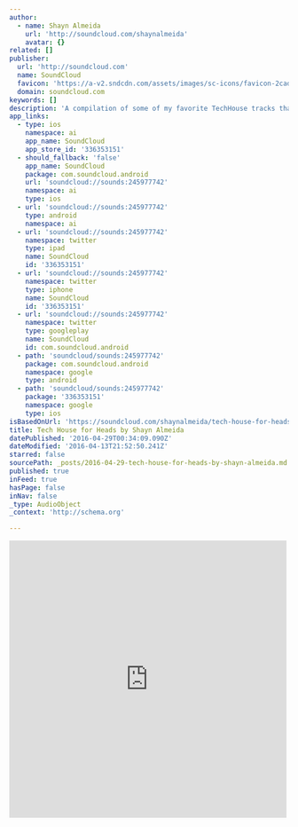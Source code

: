 ```yaml
---
author:
  - name: Shayn Almeida
    url: 'http://soundcloud.com/shaynalmeida'
    avatar: {}
related: []
publisher:
  url: 'http://soundcloud.com'
  name: SoundCloud
  favicon: 'https://a-v2.sndcdn.com/assets/images/sc-icons/favicon-2cadd14b.ico'
  domain: soundcloud.com
keywords: []
description: 'A compilation of some of my favorite TechHouse tracks that i liked enough to buy in 2015. *Support your favorite DJ/Producers & buy their Music :) Bookings: ShaynAlmeida @ gmail .com'
app_links:
  - type: ios
    namespace: ai
    app_name: SoundCloud
    app_store_id: '336353151'
  - should_fallback: 'false'
    app_name: SoundCloud
    package: com.soundcloud.android
    url: 'soundcloud://sounds:245977742'
    namespace: ai
    type: ios
  - url: 'soundcloud://sounds:245977742'
    type: android
    namespace: ai
  - url: 'soundcloud://sounds:245977742'
    namespace: twitter
    type: ipad
    name: SoundCloud
    id: '336353151'
  - url: 'soundcloud://sounds:245977742'
    namespace: twitter
    type: iphone
    name: SoundCloud
    id: '336353151'
  - url: 'soundcloud://sounds:245977742'
    namespace: twitter
    type: googleplay
    name: SoundCloud
    id: com.soundcloud.android
  - path: 'soundcloud/sounds:245977742'
    package: com.soundcloud.android
    namespace: google
    type: android
  - path: 'soundcloud/sounds:245977742'
    package: '336353151'
    namespace: google
    type: ios
isBasedOnUrl: 'https://soundcloud.com/shaynalmeida/tech-house-for-heads'
title: Tech House for Heads by Shayn Almeida
datePublished: '2016-04-29T00:34:09.090Z'
dateModified: '2016-04-13T21:52:50.241Z'
starred: false
sourcePath: _posts/2016-04-29-tech-house-for-heads-by-shayn-almeida.md
published: true
inFeed: true
hasPage: false
inNav: false
_type: AudioObject
_context: 'http://schema.org'

---
```

<iframe src="https://cdn.embedly.com/widgets/media.html?src=https%3A%2F%2Fw.soundcloud.com%2Fplayer%2F%3Fvisual%3Dtrue%26url%3Dhttp%253A%252F%252Fapi.soundcloud.com%252Ftracks%252F245977742%26show_artwork%3Dtrue&amp;url=https%3A%2F%2Fsoundcloud.com%2Fshaynalmeida%2Ftech-house-for-heads&amp;image=http%3A%2F%2Fi1.sndcdn.com%2Fartworks-000157945947-jkahyi-t500x500.jpg&amp;key=b7d04c9b404c499eba89ee7072e1c4f7&amp;type=text%2Fhtml&amp;schema=soundcloud" width="500" height="500" scrolling="no" frameborder="0" allowfullscreen="allowfullscreen" style=""></iframe>